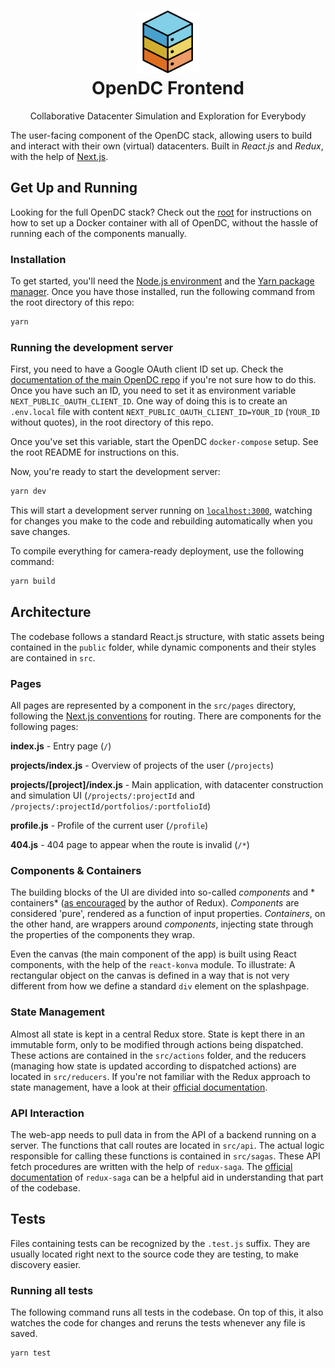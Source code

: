 <h1 align="center">
    <img src="../../docs/images/logo.png" width="100" alt="OpenDC">
    <br>
    OpenDC Frontend
</h1>
<p align="center">
    Collaborative Datacenter Simulation and Exploration for Everybody
</p>

The user-facing component of the OpenDC stack, allowing users to build and interact with their own (virtual)
datacenters. Built in *React.js* and *Redux*, with the help of [Next.js](https://nextjs.org/).

## Get Up and Running

Looking for the full OpenDC stack? Check out the [root](https://github.com/atlarge-research/opendc) for instructions on
how to set up a Docker container with all of OpenDC, without the hassle of running each of the components manually.

### Installation

To get started, you'll need the [Node.js environment](https://nodejs.org) and
the [Yarn package manager](https://yarnpkg.com). Once you have those installed, run the following command from the root
directory of this repo:

```bash
yarn
```

### Running the development server

First, you need to have a Google OAuth client ID set up. Check
the [documentation of the main OpenDC repo](https://github.com/atlarge-research/opendc) if you're not sure how to do
this. Once you have such an ID, you need to set it as environment variable `NEXT_PUBLIC_OAUTH_CLIENT_ID`. One way of
doing this is to create an `.env.local` file with content `NEXT_PUBLIC_OAUTH_CLIENT_ID=YOUR_ID` (`YOUR_ID` without
quotes), in the root directory of this repo.

Once you've set this variable, start the OpenDC `docker-compose` setup. See the root README for instructions on this.

Now, you're ready to start the development server:

```bash
yarn dev
```

This will start a development server running on [`localhost:3000`](http://localhost:3000), watching for changes you make
to the code and rebuilding automatically when you save changes.

To compile everything for camera-ready deployment, use the following command:

```bash
yarn build
```

## Architecture

The codebase follows a standard React.js structure, with static assets being contained in the `public` folder, while
dynamic components and their styles are contained in `src`.

### Pages

All pages are represented by a component in the `src/pages` directory, following
the [Next.js conventions](https://nextjs.org/docs/routing/introduction) for routing. There are components for the
following pages:

**index.js** - Entry page (`/`)

**projects/index.js** - Overview of projects of the user (`/projects`)

**projects/[project]/index.js** - Main application, with datacenter construction and simulation UI (`/projects/:projectId`
and `/projects/:projectId/portfolios/:portfolioId`)

**profile.js** - Profile of the current user (`/profile`)

**404.js** - 404 page to appear when the route is invalid (`/*`)

### Components & Containers

The building blocks of the UI are divided into so-called *components* and *
containers* ([as encouraged](https://medium.com/@dan_abramov/smart-and-dumb-components-7ca2f9a7c7d0) by the author of
Redux). *Components* are considered 'pure', rendered as a function of input properties. *Containers*, on the other hand,
are wrappers around *components*, injecting state through the properties of the components they wrap.

Even the canvas (the main component of the app) is built using React components, with the help of the `react-konva`
module. To illustrate: A rectangular object on the canvas is defined in a way that is not very different from how we
define a standard `div` element on the splashpage.

### State Management

Almost all state is kept in a central Redux store. State is kept there in an immutable form, only to be modified through
actions being dispatched. These actions are contained in the `src/actions` folder, and the reducers (managing how state
is updated according to dispatched actions) are located in `src/reducers`. If you're not familiar with the Redux
approach to state management, have a look at their [official documentation](https://redux.js.org/).

### API Interaction

The web-app needs to pull data in from the API of a backend running on a server. The functions that call routes are
located in `src/api`. The actual logic responsible for calling these functions is contained in `src/sagas`. These API
fetch procedures are written with the help of `redux-saga`. The [official documentation](https://redux-saga.js.org/)
of `redux-saga` can be a helpful aid in understanding that part of the codebase.

## Tests

Files containing tests can be recognized by the `.test.js` suffix. They are usually located right next to the source
code they are testing, to make discovery easier.

### Running all tests

The following command runs all tests in the codebase. On top of this, it also watches the code for changes and reruns
the tests whenever any file is saved.

```bash
yarn test
```
